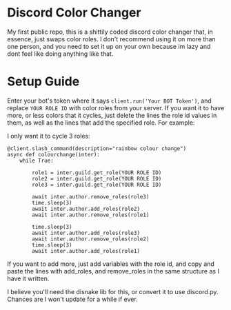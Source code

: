 # Discord Color Changer

My first public repo, this is a shittily coded discord color changer that, in essence, just swaps color roles. I don't recommend using it on more than one person, and you need to set it up on your own because im lazy and dont feel like doing anything like that.

# Setup Guide

Enter your bot's token where it says ```client.run('Your BOT Token')```, and replace ```YOUR ROLE ID``` with color roles from your server. If you want it to have more, or less colors that it cycles, just delete the lines the role id values in them, as well as the lines that add the specified role. For example:

I only want it to cycle 3 roles:

```
@client.slash_command(description="rainbow colour change")
async def colourchange(inter):
    while True:

        role1 = inter.guild.get_role(YOUR ROLE ID)
        role2 = inter.guild.get_role(YOUR ROLE ID)
        role3 = inter.guild.get_role(YOUR ROLE ID)

        await inter.author.remove_roles(role3)
        time.sleep(3)
        await inter.author.add_roles(role2)
        await inter.author.remove_roles(role1)

        time.sleep(3)
        await inter.author.add_roles(role3)
        await inter.author.remove_roles(role2)
        time.sleep(3)
        await inter.author.add_roles(role1)

```
If you want to add more, just add variables with the role id, and copy and paste the lines with add_roles, and remove_roles in the same structure as I have it written.


I believe you'll need the disnake lib for this, or convert it to use discord.py.
Chances are I won't update for a while if ever.
